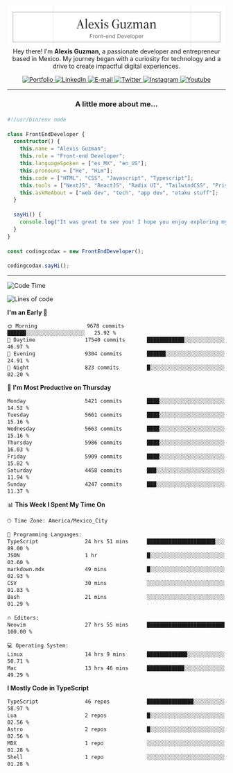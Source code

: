 <img align='right' src="./Banner.png" width="" />
<p align='center'>Hey there! I’m <strong>Alexis Guzman</strong>, a passionate developer and entrepreneur based in Mexico. My journey began with a curiosity for technology and a drive to create impactful digital experiences.</p>

<div align='center'>
  <a href='https://www.codingcodax.dev' target='_blank'>
    <img alt='Portfolio' src='https://img.shields.io/badge/Portfolio-black?logo=vercel&style=flat-square'>
  </a>
  <a href='https://linkedin.com/in/codingcodax' target='_blank'>
    <img alt='LinkedIn' src='https://img.shields.io/badge/LinkedIn-black?logo=LinkedIn&style=flat-square'>
  </a>
  <a href='mailto:hello@codingcodax.com' target='_blank'>
    <img alt='E-mail' src='https://img.shields.io/badge/Email-black?logo=Gmail&style=flat-square'>
  </a>
  <a href='https://x.com/codingcodax' target='_blank'>
    <img alt='Twitter' src='https://img.shields.io/badge/X-black?logo=X&style=flat-square'>
  </a>
  <a href='https://www.instagram.com/codingcodax' target='_blank'>
    <img alt='Instagram' src='https://img.shields.io/badge/Instagram-black?logo=Instagram&style=flat-square'>
  </a>
  <a href='https://www.youtube.com/@codingcodax' target='_blank'>
    <img alt='Youtube' src='https://img.shields.io/badge/YouTube-black?logo=Youtube&style=flat-square'>
  </a>
</div>


---

<h3 align='center'>A little more about me...</h3>

```typescript
#!/usr/bin/env node

class FrontEndDeveloper {
  constructor() {
    this.name = "Alexis Guzman";
    this.role = "Front-end Developer";
    this.languageSpoken = ["es_MX", "en_US"];
    this.pronouns = ["He", "Him"];
    this.code = ["HTML", "CSS", "Javascript", "Typescript"];
    this.tools = ["NextJS", "ReactJS", "Radix UI", "TailwindCSS", "Prisma", "Shadcn UI"];
    this.askMeAbout = ["web dev", "tech", "app dev", "otaku stuff"];
  }

  sayHi() {
    console.log("It was great to see you! I hope you enjoy exploring my work.");
  }
}

const codingcodax = new FrontEndDeveloper();

codingcodax.sayHi();
```

---

<!--START_SECTION:waka-->
![Code Time](http://img.shields.io/badge/Code%20Time-3%2C364%20hrs%2040%20mins-blue)

![Lines of code](https://img.shields.io/badge/From%20Hello%20World%20I%27ve%20Written-9.5%20million%20lines%20of%20code-blue)

**I'm an Early 🐤** 

```text
🌞 Morning                9678 commits        ██████░░░░░░░░░░░░░░░░░░░   25.92 % 
🌆 Daytime                17540 commits       ████████████░░░░░░░░░░░░░   46.97 % 
🌃 Evening                9304 commits        ██████░░░░░░░░░░░░░░░░░░░   24.91 % 
🌙 Night                  823 commits         █░░░░░░░░░░░░░░░░░░░░░░░░   02.20 % 
```
📅 **I'm Most Productive on Thursday** 

```text
Monday                   5421 commits        ████░░░░░░░░░░░░░░░░░░░░░   14.52 % 
Tuesday                  5661 commits        ████░░░░░░░░░░░░░░░░░░░░░   15.16 % 
Wednesday                5663 commits        ████░░░░░░░░░░░░░░░░░░░░░   15.16 % 
Thursday                 5986 commits        ████░░░░░░░░░░░░░░░░░░░░░   16.03 % 
Friday                   5909 commits        ████░░░░░░░░░░░░░░░░░░░░░   15.82 % 
Saturday                 4458 commits        ███░░░░░░░░░░░░░░░░░░░░░░   11.94 % 
Sunday                   4247 commits        ███░░░░░░░░░░░░░░░░░░░░░░   11.37 % 
```


📊 **This Week I Spent My Time On** 

```text
🕑︎ Time Zone: America/Mexico_City

💬 Programming Languages: 
TypeScript               24 hrs 51 mins      ██████████████████████░░░   89.00 % 
JSON                     1 hr                █░░░░░░░░░░░░░░░░░░░░░░░░   03.60 % 
markdown.mdx             49 mins             █░░░░░░░░░░░░░░░░░░░░░░░░   02.93 % 
CSV                      30 mins             ░░░░░░░░░░░░░░░░░░░░░░░░░   01.83 % 
Bash                     21 mins             ░░░░░░░░░░░░░░░░░░░░░░░░░   01.29 % 

🔥 Editors: 
Neovim                   27 hrs 55 mins      █████████████████████████   100.00 % 

💻 Operating System: 
Linux                    14 hrs 9 mins       █████████████░░░░░░░░░░░░   50.71 % 
Mac                      13 hrs 46 mins      ████████████░░░░░░░░░░░░░   49.29 % 
```

**I Mostly Code in TypeScript** 

```text
TypeScript               46 repos            ███████████████░░░░░░░░░░   58.97 % 
Lua                      2 repos             █░░░░░░░░░░░░░░░░░░░░░░░░   02.56 % 
Astro                    2 repos             █░░░░░░░░░░░░░░░░░░░░░░░░   02.56 % 
MDX                      1 repo              ░░░░░░░░░░░░░░░░░░░░░░░░░   01.28 % 
Shell                    1 repo              ░░░░░░░░░░░░░░░░░░░░░░░░░   01.28 % 
```




<!--END_SECTION:waka-->
